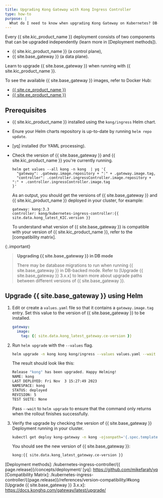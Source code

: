 ```yaml
---
title: Upgrading Kong Gateway with Kong Ingress Controller
type: how-to
purpose: |
  What do I need to know when upgrading Kong Gateway on Kubernetes? DB-backed mode vs DB-less
---
```


Every {{ site.kic_product_name }} deployment consists of two components that can be upgraded independently (learn more in [Deployment methods]).

- {{ site.kic_product_name }} (a control plane),
- {{ site.base_gateway }} (a data plane).

Learn to upgrade {{ site.base_gateway }} when running with {{ site.kic_product_name }}.

To see the available {{ site.base_gateway }} images, refer to Docker Hub:

- [{{ site.ce_product_name }}](https://hub.docker.com/r/kong/kong-gateway/tags)
- [{{ site.ee_product_name }}](https://hub.docker.com/_/kong/tags)

## Prerequisites

- {{ site.kic_product_name }} installed using the `kong/ingress` Helm chart.
- Enure your Helm charts repository is up-to-date by running `helm repo update`.
- [yq] installed (for YAML processing).
- Check the version of {{ site.base_gateway }} and {{ site.kic_product_name }} you're currently  running. 

    ```shell
    helm get values --all kong -n kong  | yq '{
      "gateway": .gateway.image.repository + ":" + .gateway.image.tag,
      "controller": .controller.ingressController.image.repository + ":" + .controller.ingressController.image.tag
    }'
    ```

    As an output, you should get the versions of {{ site.base_gateway }} and {{ site.kic_product_name }} deployed in your cluster, for example:

    ```text
    gateway: kong:3.3
    controller: kong/kubernetes-ingress-controller:{{ site.data.kong_latest_KIC.version }}
    ```

    To understand what version of {{ site.base_gateway }} is compatible with your version of {{ site.kic_product_name }}, refer to the [compatibility matrix].

{:.important}
>  **Upgrading {{ site.base_gateway }} in DB mode**
>
> There may be database migrations to run when running {{ site.base_gateway }} in DB-backed mode.
> Refer to [Upgrade {{ site.base_gateway }} 3.x.x] to learn more about upgrade paths between different versions of {{ site.base_gateway }}.

## Upgrade {{ site.base_gateway }} using Helm

1. Edit or create a `values.yaml` file so that it contains a `gateway.image.tag` entry. Set this value to the version of {{ site.base_gateway }} to be installed.

    ```yaml
    gateway:
      image:
        tag: {{ site.data.kong_latest_gateway.ce-version }}
    ```

1. Run `helm upgrade` with the `--values` flag.

    ```bash
    helm upgrade -n kong kong kong/ingress --values values.yaml --wait
    ```

    The result should look like this:
    
    ```bash
    Release "kong" has been upgraded. Happy Helming!
    NAME: kong
    LAST DEPLOYED: Fri Nov  3 15:27:49 2023
    NAMESPACE: kong
    STATUS: deployed
    REVISION: 5
    TEST SUITE: None
    ```

    Pass `--wait` to `helm upgrade` to ensure that the command only returns when the rollout finishes successfully. 

1. Verify the upgrade by checking the version of {{ site.base_gateway }} Deployment running in your cluster.

    ```bash
    kubectl get deploy kong-gateway -n kong -ojsonpath='{.spec.template.spec.containers[0].image}'
    ```

    You should see the new version of {{ site.base_gateway }}:

    ```bash
    kong:{{ site.data.kong_latest_gateway.ce-version }}
    ```

[Deployment methods]: /kubernetes-ingress-controller/{{ page.release}}/concepts/deployment/
[yq]: https://github.com/mikefarah/yq
[Compatibility Matrix]: /kubernetes-ingress-controller/{{page.release}}/references/version-compatibility/#kong
[Upgrade {{ site.base_gateway }} 3.x.x]: https://docs.konghq.com/gateway/latest/upgrade/

